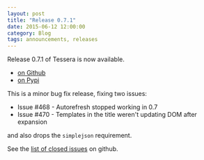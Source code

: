 ```yaml
---
layout: post
title: "Release 0.7.1"
date: 2015-06-12 12:00:00
category: Blog
tags: announcements, releases
---
```


Release 0.7.1 of Tessera is now available.

* [on Github](https://github.com/tessera-metrics/tessera/releases/tag/v0.7.1)
* [on Pypi](https://pypi.python.org/pypi/tessera/0.7.1)

This is a minor bug fix release, fixing two issues:

* Issue #468 - Autorefresh stopped working in 0.7
* Issue #470 - Templates in the title weren't updating DOM after expansion

and also drops the `simplejson` requirement.

See the
[list of closed issues](https://github.com/tessera-metrics/tessera/issues?q=milestone%3A%22Release+0.7.1%22+is%3Aclosed)
on github.
